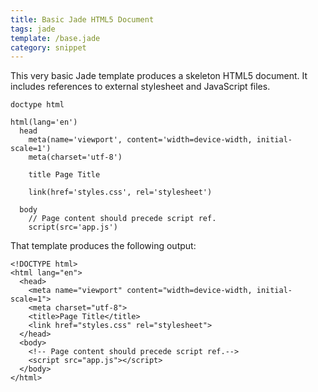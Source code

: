 ```yaml
---
title: Basic Jade HTML5 Document
tags: jade
template: /base.jade
category: snippet
---
```


This very basic Jade template produces a skeleton HTML5 document. It includes references to external stylesheet and JavaScript files.


```
doctype html

html(lang='en')
  head
    meta(name='viewport', content='width=device-width, initial-scale=1')
    meta(charset='utf-8')

    title Page Title

    link(href='styles.css', rel='stylesheet')

  body
    // Page content should precede script ref.
    script(src='app.js')
```

That template produces the following output:

```
<!DOCTYPE html>
<html lang="en">
  <head>
    <meta name="viewport" content="width=device-width, initial-scale=1">
    <meta charset="utf-8">
    <title>Page Title</title>
    <link href="styles.css" rel="stylesheet">
  </head>
  <body>
    <!-- Page content should precede script ref.-->
    <script src="app.js"></script>
  </body>
</html>
```
